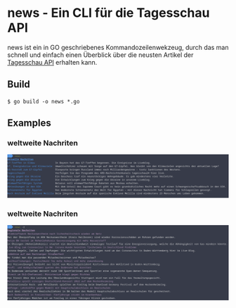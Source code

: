 # news - Ein CLI für die Tagesschau API

news ist ein in GO geschriebenes Kommandozeilenwekzeug,
durch das man schnell und einfach einen Überblick
über die neusten Artikel der [Tagesschau API](https://www.tagesschau.de/api2/)
erhalten kann.

## Build

```shell
$ go build -o news *.go
```

## Examples

### weltweite Nachriten
![weltweite Nachriten](pictures/news.png)

### weltweite Nachriten
![regionale Nachriten](pictures/regional.png)
